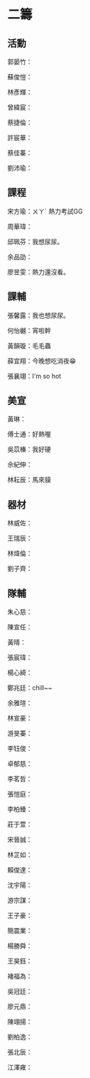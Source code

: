 # 二籌

## 活動

郭晏竹：

蘇俊愷：

林彥輝：

曾緯宸：

蔡捷倫：

許宸華：

蔡佳蓁：

劉沛瑜：

## 課程

宋方瑜：ㄨㄚˊ 熱力考試GG

周華瑋：

邱珮芬：我想尿尿。

余品劭：

廖昱雯：熱力還沒看。

## 課輔

張馨露：我也想尿尿。

何怡樾：宵啦幹

黃韻璇：毛毛蟲

薛宜翔：今晚想吃消夜😁

張襄翊：I'm so hot

## 美宣

黃琳：

傅士通：好熱喔

吳苡榛：我好硬

佘紀伸：

林耘辰：馬來貘

## 器材

林威佐：

王瑞辰：

林煒倫：

劉子齊：

## 隊輔

朱心慈：

陳宣任：

黃晴：

張宸瑋：

楊心綺：

鄭兆廷：chill~~

余雅瑄：

林宣豪：

游旻蓁：

李钰俊：

卓郁慈：

李茗哲：

張愷庭：

李柏臻：

莊于萱：

宋晉誠：

林芷如：

賴俊達：

沈宇陽：

游宗謀：

王子豪：

簡震業：

楊勝舜：

王昊鈺：

褚福為：

吳冠廷：

廖元鼎：

陳翊揚：

劉柏逸：

張北辰：

江澤雍：
